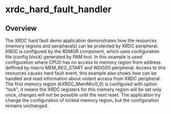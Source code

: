# xrdc_hard_fault_handler

## Overview
The XRDC hard fault demo application demonstrates how the resources (memory regions
and peripherals) can be protected by XRDC peripheral. XRDC is configured by the 
RDMGR component, which uses configuration file (config block) generated by PAM tool.
In this example is used configuration where CPU0 has no access to memory region
from address deffined by macro MEM_REG_START and WDOG0 peripheral. Access to this
resources causes hard fault event, this example also shows how can be handled and
read information about violent access from XRDC peripheral.
The first memory region (kXRDC_MemMrc0_0) is configured with option "lock", it means
the XRDC registers for this memory region will be set only once, changes will not be
possible until the next reset. The application try change the configuration of locked
memory region, but the configuration remains unchanged.
